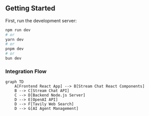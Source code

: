 ## Getting Started

First, run the development server:

```bash
npm run dev
# or
yarn dev
# or
pnpm dev
# or
bun dev
```

### Integration Flow

```mermaid
graph TD
    A[Frontend React App] --> B[Stream Chat React Components]
    B --> C[Stream Chat API]
    C --> D[Backend Node.js Server]
    D --> E[OpenAI API]
    D --> F[Tavily Web Search]
    D --> G[AI Agent Management]
```
